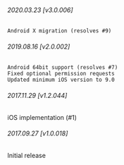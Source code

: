 

###### 2020.03.23 [v3.0.006]

```
Android X migration (resolves #9)
```


###### 2019.08.16 [v2.0.002]

```
Android 64bit support (resolves #7)
Fixed optional permission requests 
Updated minimum iOS version to 9.0
```


###### 2017.11.29 [v1.2.044]

iOS implementation (#1)


###### 2017.09.27 [v1.0.018]

Initial release
